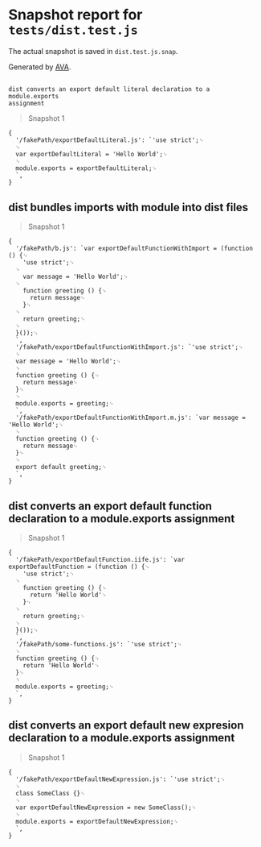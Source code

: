 # Snapshot report for `tests/dist.test.js`

The actual snapshot is saved in `dist.test.js.snap`.

Generated by [AVA](https://ava.li).

## 
    dist converts an export default literal declaration to a module.exports
    assignment
  

> Snapshot 1

    {
      '/fakePath/exportDefaultLiteral.js': `'use strict';␊
      ␊
      var exportDefaultLiteral = 'Hello World';␊
      ␊
      module.exports = exportDefaultLiteral;␊
      `,
    }

## dist bundles imports with module into dist files

> Snapshot 1

    {
      '/fakePath/b.js': `var exportDefaultFunctionWithImport = (function () {␊
        'use strict';␊
      ␊
        var message = 'Hello World';␊
      ␊
        function greeting () {␊
          return message␊
        }␊
      ␊
        return greeting;␊
      ␊
      }());␊
      `,
      '/fakePath/exportDefaultFunctionWithImport.js': `'use strict';␊
      ␊
      var message = 'Hello World';␊
      ␊
      function greeting () {␊
        return message␊
      }␊
      ␊
      module.exports = greeting;␊
      `,
      '/fakePath/exportDefaultFunctionWithImport.m.js': `var message = 'Hello World';␊
      ␊
      function greeting () {␊
        return message␊
      }␊
      ␊
      export default greeting;␊
      `,
    }

## dist converts an export default function declaration to a module.exports assignment

> Snapshot 1

    {
      '/fakePath/exportDefaultFunction.iife.js': `var exportDefaultFunction = (function () {␊
        'use strict';␊
      ␊
        function greeting () {␊
          return 'Hello World'␊
        }␊
      ␊
        return greeting;␊
      ␊
      }());␊
      `,
      '/fakePath/some-functions.js': `'use strict';␊
      ␊
      function greeting () {␊
        return 'Hello World'␊
      }␊
      ␊
      module.exports = greeting;␊
      `,
    }

## dist converts an export default new expresion declaration to a module.exports assignment

> Snapshot 1

    {
      '/fakePath/exportDefaultNewExpression.js': `'use strict';␊
      ␊
      class SomeClass {}␊
      ␊
      var exportDefaultNewExpression = new SomeClass();␊
      ␊
      module.exports = exportDefaultNewExpression;␊
      `,
    }
